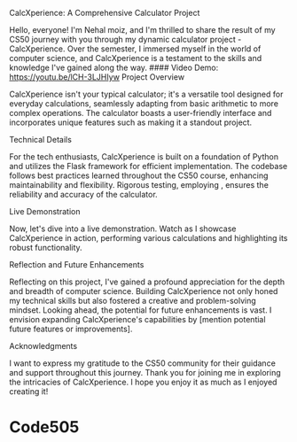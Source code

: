  CalcXperience: A Comprehensive Calculator Project

Hello, everyone! I'm Nehal moiz, and I'm thrilled to share the result of my CS50 journey with you through my dynamic calculator project - CalcXperience. Over the semester, I immersed myself in the world of computer science, and CalcXperience is a testament to the skills and knowledge I've gained along the way.
    #### Video Demo:  <https://youtu.be/lCH-3LJHIyw>
 Project Overview

CalcXperience isn't your typical calculator; it's a versatile tool designed for everyday calculations, seamlessly adapting from basic arithmetic to more complex operations. The calculator boasts a user-friendly interface and incorporates unique features such as making it a standout project.

 Technical Details

For the tech enthusiasts, CalcXperience is built on a foundation of Python and utilizes the Flask framework for efficient implementation. The codebase follows best practices learned throughout the CS50 course, enhancing maintainability and flexibility. Rigorous testing, employing , ensures the reliability and accuracy of the calculator.

 Live Demonstration

Now, let's dive into a live demonstration. Watch as I showcase CalcXperience in action, performing various calculations and highlighting its robust functionality.

 Reflection and Future Enhancements

Reflecting on this project, I've gained a profound appreciation for the depth and breadth of computer science. Building CalcXperience not only honed my technical skills but also fostered a creative and problem-solving mindset. Looking ahead, the potential for future enhancements is vast. I envision expanding CalcXperience's capabilities by [mention potential future features or improvements].

 Acknowledgments

I want to express my gratitude to the CS50 community for their guidance and support throughout this journey. Thank you for joining me in exploring the intricacies of CalcXperience. I hope you enjoy it as much as I enjoyed creating it!
# Code505
